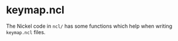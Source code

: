 # keymap.ncl

The Nickel code in `ncl/` has some functions
which help when writing `keymap.ncl` files.
